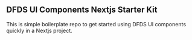 ## DFDS UI Components Nextjs Starter Kit

This is simple boilerplate repo to get started using DFDS UI components quickly in a Nextjs project.
